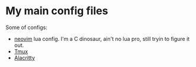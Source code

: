 # My main config files

Some of configs: 
- [neovim](https://neovim.io/) lua config. I'm a C dinosaur, ain't no lua pro, still tryin to figure it out.
- [Tmux](https://github.com/tmux/tmux/wiki)
- [Alacritty](https://github.com/alacritty/alacritty)
